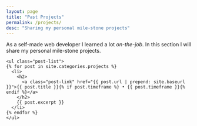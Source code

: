 ```yaml
---
layout: page
title: "Past Projects"
permalink: /projects/
desc: "Sharing my personal mile-stone projects"
---
```


As a self-made web developer I learned a lot *on-the-job*. In this section I will share my personal mile-stone projects.

<div role="projects">

    <ul class="post-list">
    {% for post in site.categories.projects %}
      <li>
        <h2>
          <a class="post-link" href="{{ post.url | prepend: site.baseurl }}">{{ post.title }}{% if post.timeframe %} • {{ post.timeframe }}{% endif %}</a>
        </h2>
        {{ post.excerpt }}
      </li>
    {% endfor %}
    </ul>

</div>